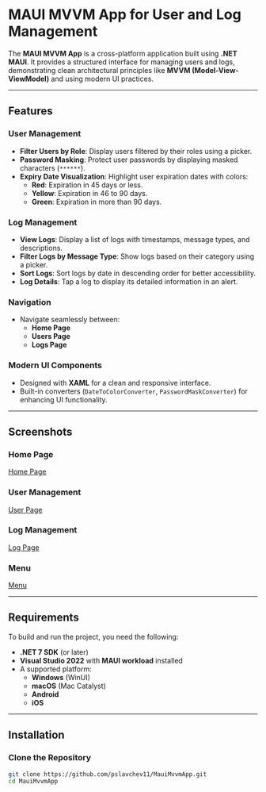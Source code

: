 # MAUI MVVM App for User and Log Management

The **MAUI MVVM App** is a cross-platform application built using **.NET MAUI**. It provides a structured interface for managing users and logs, demonstrating clean architectural principles like **MVVM (Model-View-ViewModel)** and using modern UI practices.

---

## Features

### **User Management**
- **Filter Users by Role**: Display users filtered by their roles using a picker.
- **Password Masking**: Protect user passwords by displaying masked characters (`******`).
- **Expiry Date Visualization**: Highlight user expiration dates with colors:
  - **Red**: Expiration in 45 days or less.
  - **Yellow**: Expiration in 46 to 90 days.
  - **Green**: Expiration in more than 90 days.

### **Log Management**
- **View Logs**: Display a list of logs with timestamps, message types, and descriptions.
- **Filter Logs by Message Type**: Show logs based on their category using a picker.
- **Sort Logs**: Sort logs by date in descending order for better accessibility.
- **Log Details**: Tap a log to display its detailed information in an alert.

### **Navigation**
- Navigate seamlessly between:
  - **Home Page**
  - **Users Page**
  - **Logs Page**

### **Modern UI Components**
- Designed with **XAML** for a clean and responsive interface.
- Built-in converters (`DateToColorConverter`, `PasswordMaskConverter`) for enhancing UI functionality.

---

## Screenshots

### **Home Page**
[Home Page](https://github.com/user-attachments/assets/68d8b571-3a8e-4a5e-893a-4586479541eb)


### **User Management**
[User Page](https://github.com/user-attachments/assets/53b237cf-7d34-4d6f-bac8-9a5b62e1bffd)


### **Log Management**
[Log Page](https://github.com/user-attachments/assets/ca8b6dcf-730e-40c0-8659-b7b8d2eebeef)


### **Menu**
[Menu](https://github.com/user-attachments/assets/3e1115a5-315c-4672-b017-bebccc037289)


---

## Requirements

To build and run the project, you need the following:

- **.NET 7 SDK** (or later)
- **Visual Studio 2022** with **MAUI workload** installed
- A supported platform:
  - **Windows** (WinUI)
  - **macOS** (Mac Catalyst)
  - **Android**
  - **iOS**

---

## Installation

### Clone the Repository
```bash
git clone https://github.com/pslavchev11/MauiMvvmApp.git
cd MauiMvvmApp
